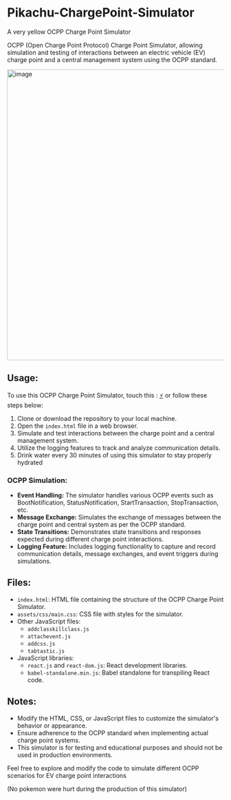 # Pikachu-ChargePoint-Simulator
A very yellow OCPP Charge Point Simulator 

OCPP (Open Charge Point Protocol) Charge Point Simulator, allowing simulation and testing of interactions between an electric vehicle (EV) charge point and a central management system using the OCPP standard.

<img width="675" alt="image" src="https://github.com/Abhimanyu8/Pikachu-ChargePoint-Simulator/assets/54982599/cbddeecf-298c-4efb-8b92-d60ec7d6637d">


## Usage:

To use this OCPP Charge Point Simulator, touch this : [⚡](https://abhimanyu8.github.io/Pikachu-ChargePoint-Simulator/) or follow these steps below:

1. Clone or download the repository to your local machine.
2. Open the `index.html` file in a web browser.
3. Simulate and test interactions between the charge point and a central management system.
4. Utilize the logging features to track and analyze communication details.
5. Drink water every 30 minutes of using this simulator to stay properly hydrated 


### OCPP Simulation:

- **Event Handling:** The simulator handles various OCPP events such as BootNotification, StatusNotification, StartTransaction, StopTransaction, etc.
- **Message Exchange:** Simulates the exchange of messages between the charge point and central system as per the OCPP standard.
- **State Transitions:** Demonstrates state transitions and responses expected during different charge point interactions.
- **Logging Feature:** Includes logging functionality to capture and record communication details, message exchanges, and event triggers during simulations.


## Files:

- `index.html`: HTML file containing the structure of the OCPP Charge Point Simulator.
- `assets/css/main.css`: CSS file with styles for the simulator.
- Other JavaScript files:
  - `addclasskillclass.js`
  - `attachevent.js`
  - `addcss.js`
  - `tabtastic.js`
- JavaScript libraries:
  - `react.js` and `react-dom.js`: React development libraries.
  - `babel-standalone.min.js`: Babel standalone for transpiling React code.

## Notes:
- Modify the HTML, CSS, or JavaScript files to customize the simulator's behavior or appearance.
- Ensure adherence to the OCPP standard when implementing actual charge point systems.
- This simulator is for testing and educational purposes and should not be used in production environments.

Feel free to explore and modify the code to simulate different OCPP scenarios for EV charge point interactions

(No pokemon were hurt during the production of this simulator)


